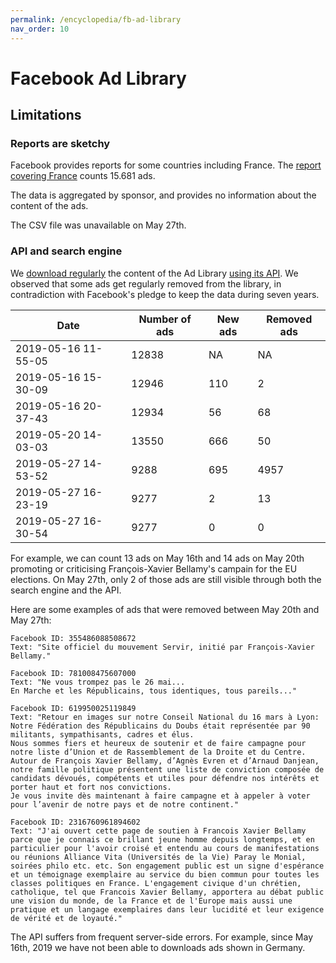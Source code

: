 ```yaml
---
permalink: /encyclopedia/fb-ad-library
nav_order: 10
---
```


# Facebook Ad Library

## Limitations

### Reports are sketchy

Facebook provides reports for some countries including France. The [report covering France](https://www.facebook.com/ads/library/report/?source=archive-landing-page&country=FR) counts 15.681 ads.

The data is aggregated by sponsor, and provides no information about the content of the ads.

The CSV file was unavailable on May 27th.

### API and search engine

We [download regularly](https://desinfo.quaidorsay.fr/ads/dumps/) the content of the Ad Library [using its API](https://github.com/ambanum/political-ads-scraper). We observed that some ads get regularly removed from the library, in contradiction with Facebook's pledge to keep the data during seven years.

Date    | Number of ads | New ads | Removed ads
--------|---------------|---------|------------
2019-05-16 11-55-05 | 12838 | NA | NA
2019-05-16 15-30-09 | 12946 | 110 | 2
2019-05-16 20-37-43 | 12934 | 56 | 68
2019-05-20 14-03-03 | 13550 | 666 | 50
2019-05-27 14-53-52 | 9288 | 695 | 4957
2019-05-27 16-23-19 | 9277 | 2 | 13
2019-05-27 16-30-54 | 9277 | 0 | 0

For example, we can count 13 ads on May 16th and 14 ads on May 20th promoting or criticising François-Xavier Bellamy's campain for the EU elections. On May 27th, only 2 of those ads are still visible through both the search engine and the API.

Here are some examples of ads that were removed between May 20th and May 27th:

```
Facebook ID: 355486088508672
Text: "Site officiel du mouvement Servir, initié par François-Xavier Bellamy."

Facebook ID: 781008475607000
Text: "Ne vous trompez pas le 26 mai...
En Marche et les Républicains, tous identiques, tous pareils..."

Facebook ID: 619950025119849
Text: "Retour en images sur notre Conseil National du 16 mars à Lyon:
Notre Fédération des Républicains du Doubs était représentée par 90 militants, sympathisants, cadres et élus.
Nous sommes fiers et heureux de soutenir et de faire campagne pour notre liste d’Union et de Rassemblement de la Droite et du Centre.
Autour de François Xavier Bellamy, d’Agnès Evren et d’Arnaud Danjean, notre famille politique présentent une liste de conviction composée de candidats dévoués, compétents et utiles pour défendre nos intérêts et porter haut et fort nos convictions.
Je vous invite dès maintenant à faire campagne et à appeler à voter pour l’avenir de notre pays et de notre continent."

Facebook ID: 2316760961894602
Text: "J'ai ouvert cette page de soutien à Francois Xavier Bellamy parce que je connais ce brillant jeune homme depuis longtemps, et en particulier pour l'avoir croisé et entendu au cours de manifestations ou réunions Alliance Vita (Universités de la Vie) Paray le Monial, soirées philo etc. etc. Son engagement public est un signe d'espérance et un témoignage exemplaire au service du bien commun pour toutes les classes politiques en France. L'engagement civique d'un chrétien, catholique, tel que Francois Xavier Bellamy, apportera au débat public une vision du monde, de la France et de l'Europe mais aussi une pratique et un langage exemplaires dans leur lucidité et leur exigence de vérité et de loyauté."
```

The API suffers from frequent server-side errors. For example, since May 16th, 2019 we have not been able to downloads ads shown in Germany.
